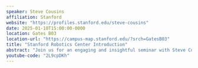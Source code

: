 ```yaml
---
speaker: Steve Cousins
affiliation: Stanford
website: "https://profiles.stanford.edu/steve-cousins"
date: 2025-01-10T15:00:00-0000
location: Gates B03
location-url: "https://campus-map.stanford.edu/?srch=GatesB03"
title: "Stanford Robotics Center Introduction"
abstract: "Join us for an engaging and insightful seminar with Steve Cousins, the Executive Director of the Stanford Robotics Center, as he introduces the groundbreaking work being done at one of the world’s leading hubs for robotics innovation. In this talk, Steve will provide an overview of the Center’s mission and provide insight into the future of robotics."
youtube-code: "2L9cpDKh"
---
```

